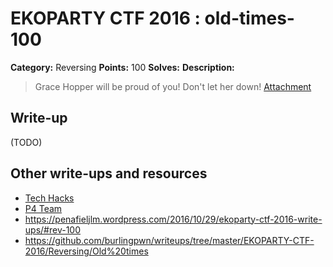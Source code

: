 # EKOPARTY CTF 2016 : old-times-100

**Category:** Reversing
**Points:** 100
**Solves:**
**Description:**

> Grace Hopper will be proud of you! Don't let her down!
> [Attachment](rev100.zip)

## Write-up

(TODO)

## Other write-ups and resources

* [Tech Hacks](https://nacayoshi00.wordpress.com/2016/10/28/ekoparty-ctf-2016-writeup/)
* [P4 Team](https://github.com/p4-team/ctf/blob/master/2016-10-26-ekoparty/re_100/README.md)
* https://penafieljlm.wordpress.com/2016/10/29/ekoparty-ctf-2016-write-ups/#rev-100
* https://github.com/burlingpwn/writeups/tree/master/EKOPARTY-CTF-2016/Reversing/Old%20times
